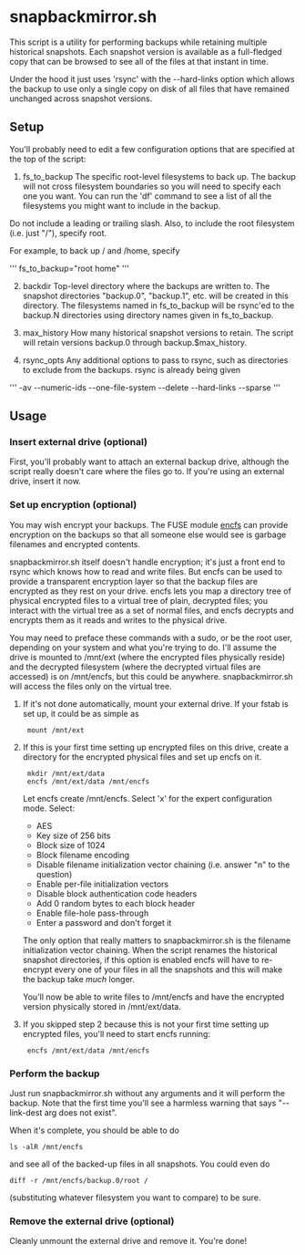 # snapbackmirror.sh
This script is a utility for performing backups while retaining multiple
historical snapshots. Each snapshot version is available as a
full-fledged copy that can be browsed to see all of the files at that
instant in time.

Under the hood it just uses 'rsync' with the --hard-links option which
allows the backup to use only a single copy on disk of all files that
have remained unchanged across snapshot versions.

## Setup

You'll probably need to edit a few configuration options that are
specified at the top of the script:

1. fs\_to\_backup
The specific root-level filesystems to back up. The backup will not
cross filesystem boundaries so you will need to specify each one you
want.  You can run the 'df' command to see a list of all the filesystems
you might want to include in the backup.

Do not include a leading or trailing slash. Also, to include the root
filesystem (i.e. just "/"), specify root.

For example, to back up / and /home, specify

'''
fs\_to\_backup="root home"
'''

2. backdir
Top-level directory where the backups are written to.  The snapshot
directories "backup.0", "backup.1", etc. will be created in this
directory. The filesystems named in fs\_to\_backup will be rsync'ed to
the backup.N directories using directory names given in fs\_to\_backup.

3. max\_history
How many historical snapshot versions to retain. The script will
retain versions backup.0 through backup.$max\_history.

4. rsync\_opts
Any additional options to pass to rsync, such as directories to exclude
from the backups. rsync is already being given

'''
-av --numeric-ids --one-file-system --delete --hard-links --sparse
'''

## Usage

### Insert external drive (optional)

First, you'll probably want to attach an external backup drive, although
the script really doesn't care where the files go to. If you're using an
external drive, insert it now.

### Set up encryption (optional)

You may wish encrypt your backups. The FUSE module
[encfs](https://github.com/vgough/encfs) can provide encryption on the
backups so that all someone else would see is garbage filenames and
encrypted contents.

snapbackmirror.sh itself doesn't handle encryption; it's just a front end
to rsync which knows how to read and write files. But encfs can be used
to provide a transparent encryption layer so that the backup files are
encrypted as they rest on your drive.  encfs lets you map a directory
tree of physical encrypted files to a virtual tree of plain, decrypted
files; you interact with the virtual tree as a set of normal files, and
encfs decrypts and encrypts them as it reads and writes to the physical
drive.

You may need to preface these commands with a sudo, or be the root user,
depending on your system and what you're trying to do. I'll assume the
drive is mounted to /mnt/ext (where the encrypted files physically
reside) and the decrypted filesystem (where the decrypted virtual files
are accessed) is on /mnt/encfs, but this could be anywhere. snapbackmirror.sh
will access the files only on the virtual tree.

1. If it's not done automatically, mount your external drive. If your fstab is
set up, it could be as simple as

        mount /mnt/ext

2. If this is your first time setting up encrypted files on this drive,
create a directory for the encrypted physical files and set up encfs on
it.

        mkdir /mnt/ext/data
        encfs /mnt/ext/data /mnt/encfs

    Let encfs create /mnt/encfs. Select 'x' for the expert
    configuration mode. Select:

    * AES
    * Key size of 256 bits
    * Block size of 1024
    * Block filename encoding
    * Disable filename initialization vector chaining (i.e. answer "n" to the
    question)
    * Enable per-file initialization vectors
    * Disable block authentication code headers
    * Add 0 random bytes to each block header
    * Enable file-hole pass-through
    * Enter a password and don't forget it
    
    The only option that really matters to snapbackmirror.sh is the filename
    initialization vector chaining. When the script renames the historical
    snapshot directories, if this option is enabled encfs will have to
    re-encrypt every one of your files in all the snapshots and this will
    make the backup take *much* longer.
    
    You'll now be able to write files to /mnt/encfs and have the encrypted
    version physically stored in /mnt/ext/data.

3. If you skipped step 2 because this is not your first time setting up
encrypted files, you'll need to start encfs running:

        encfs /mnt/ext/data /mnt/encfs

### Perform the backup

Just run snapbackmirror.sh without any arguments and it will perform the
backup. Note that the first time you'll see a harmless warning that says
"--link-dest arg does not exist".

When it's complete, you should be able to do

```
ls -alR /mnt/encfs
```

and see all of the backed-up files in all snapshots. You could even do

```
diff -r /mnt/encfs/backup.0/root /
```

(substituting whatever filesystem you want to compare) to be sure.

### Remove the external drive (optional)

Cleanly unmount the external drive and remove it. You're done!

